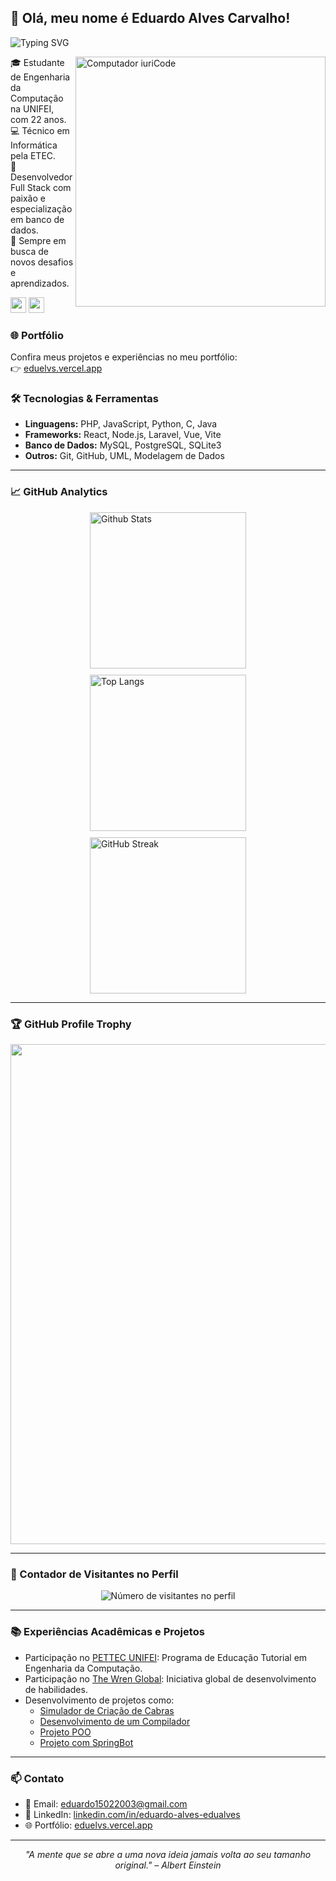 <h2> 👋 Olá, meu nome é Eduardo Alves Carvalho! </h2>

<p align="left">
  <img src="http://readme-typing-svg.herokuapp.com?font=Fira+Code&pause=1000&color=B309FF&width=435&lines=print(%22Hello%2C+world!%22)" alt="Typing SVG" />
</p>

<img src="https://raw.githubusercontent.com/MicaelliMedeiros/micaellimedeiros/master/image/computer-illustration.png" min-width="400px" max-width="400px" width="400px" align="right" alt="Computador iuriCode">

<p>
  🎓 Estudante de Engenharia da Computação na UNIFEI, com 22 anos.<br>
  💻 Técnico em Informática pela ETEC.<br>
  🔧 Desenvolvedor Full Stack com paixão e especialização em banco de dados.<br>
  🌱 Sempre em busca de novos desafios e aprendizados.<br>
</p>

  <div>
    <a href="https://mail.google.com/mail/u/0/?fs=1&tf=cm&source=mailto&to=eduardo15022003@gmail.com" alt="Email" target="_blank">
    <img src="https://img.shields.io/badge/-Gmail-FF0000?style=flat-square&labelColor=FF0000&logo=gmail&logoColor=white&link=LINK-DO-SEU-EMAIL" style="height: 25px;" /></a>
    <a href="https://linkedin.com/in/eduardo-alves-edualves/" alt="Linkedin">
    <img src="https://img.shields.io/badge/-Linkedin-0e76a8?style=flat-square&logo=Linkedin&logoColor=white&link=LINK-DO-SEU-LINKEDIN" style="height: 25px;" /></a>
  </div>
</p>

### 🌐 Portfólio

Confira meus projetos e experiências no meu portfólio:  
👉 [eduelvs.vercel.app](https://eduelvs.vercel.app)

### 🛠️ Tecnologias & Ferramentas

- **Linguagens:** PHP, JavaScript, Python, C, Java
- **Frameworks:** React, Node.js, Laravel, Vue, Vite
- **Banco de Dados:** MySQL, PostgreSQL, SQLite3
- **Outros:** Git, GitHub, UML, Modelagem de Dados

---

### 📈 GitHub Analytics

<div style="display: flex; flex-wrap: wrap; gap: 10px; justify-content: center;">
  <img
    src="https://github-readme-stats.vercel.app/api?username=eduelvs&theme=dark&hide_border=true&include_all_commits=true"
    alt="Github Stats"
    style="width: 250px;"
  />
  <img
    src="https://github-readme-stats.vercel.app/api/top-langs/?username=eduelvs&theme=dark&hide_border=true&include_all_commits=true&count_private=true&layout=compact"
    alt="Top Langs"
    style="width: 250px;"
  />
  <img
    src="https://github-readme-streak-stats.herokuapp.com/?user=eduelvs&theme=dark&hide_border=true"
    alt="GitHub Streak"
    style="width: 250px;"
  />
</div>


---

### 🏆 GitHub Profile Trophy

<p align="center">
  <a
    href="https://github.com/ryo-ma/github-profile-trophy"
    title="Repositório de Troféus"
  >
    <img
      width="800"
      src="https://github-profile-trophy.vercel.app/?username=eduelvs&column=8&theme=darkhub&no-frame=true&no-bg=true"
    />
  </a>
</p>

---

### 📍 Contador de Visitantes no Perfil

<p align="center">
  <img
    src="https://profile-counter.glitch.me/eduelvs/count.svg"
    alt="Número de visitantes no perfil"
  />
</p>

---

### 📚 Experiências Acadêmicas e Projetos

- Participação no [PETTEC UNIFEI](https://www.instagram.com/pettec_unifei/): Programa de Educação Tutorial em Engenharia da Computação.
- Participação no [The Wren Global](https://www.instagram.com/thewrenglobal/): Iniciativa global de desenvolvimento de habilidades.
- Desenvolvimento de projetos como:
  - [Simulador de Criação de Cabras](https://github.com/Eduelvs/Simulador-CC)
  - [Desenvolvimento de um Compilador](https://github.com/Eduelvs/Desenvolvimento-de-um-Compilador)
  - [Projeto POO](https://github.com/Eduelvs/Projeto-POO)
  - [Projeto com SpringBot](https://github.com/Eduelvs/Projeto-com-SpringBot)

---

### 📫 Contato

- 📧 Email: [eduardo15022003@gmail.com](mailto:eduardo15022003@gmail.com)
- 💼 LinkedIn: [linkedin.com/in/eduardo-alves-edualves](linkedin.com/in/eduardo-alves-edualves/)
- 🌐 Portfólio: [eduelvs.vercel.app](https://eduelvs.vercel.app)

---

<p align="center"><em>"A mente que se abre a uma nova ideia jamais volta ao seu tamanho original." – Albert Einstein</em></p>
